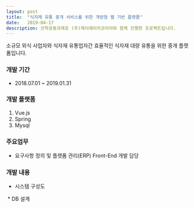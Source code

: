 ```yaml
---
layout: post
title:  "식자재 유통 중개 서비스를 위한 개방형 웹 기반 플랫폼"
date:   2019-04-17
description: 산학공동과제로 (주)제이에이치코리아와 함께 진행한 프로젝트입니다.
---
```


<p class="intro"><span class="dropcap">소</span>규모 외식 사업자와 식자재 유통업자간 효율적인 식자재 대량 유통을 위한 중개 플랫폼입니다. </p>

<!-- # Heading 1

## Heading 2

### Heading 3

#### Heading 4

##### Heading 5

###### Heading 6 -->

<!-- <blockquote>개발 환경</blockquote> -->

### 개발 기간
* 2018.07.01 ~ 2019.01.31

### 개발 플랫폼
1. Vue.js
2. Spring
3. Mysql

### 주요업무
* 요구사항 정의 및 플랫폼 관리(ERP) Front-End 개발 담당

### 개발 내용
<!-- <dl>
  <dt>시스템구성도</dt>
  <dd><img src="{{ '/assets/img/산학공동과제_시스템구성도.JPG'}}" style="margin-bottom:0" alt=""></dd>
  <dt>Milk</dt>
  <dd>White cold drink</dd>
</dl> -->
* 시스템 구성도
<img src="{{ '/assets/img/산학공동과제_시스템구성도.JPG'}}" style="margin-bottom:0" alt="">
* DB 설계
<img src="{{ '/assets/img/산학공동과제_DB.png'}}" style="margin-bottom:0" alt="">
